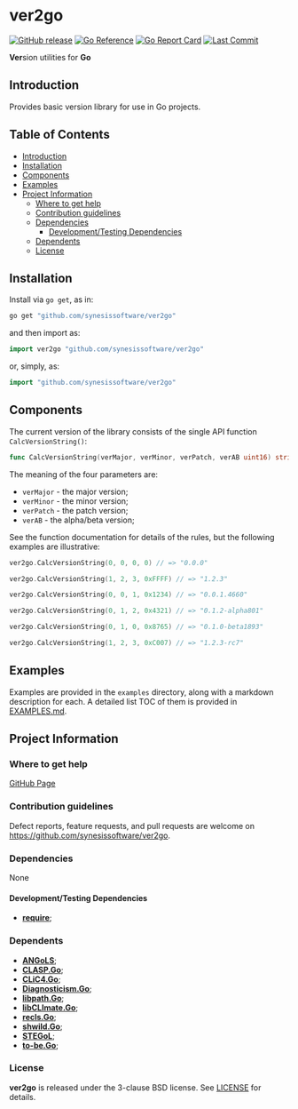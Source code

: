 # **ver2go** <!-- omit in toc -->

[![GitHub release](https://img.shields.io/github/v/release/synesissoftware/ver2go.svg)](https://github.com/synesissoftware/ver2go/releases/latest)
[![Go Reference](https://pkg.go.dev/badge/github.com/synesissoftware/ver2go.svg)](https://pkg.go.dev/github.com/synesissoftware/ver2go)
[![Go Report Card](https://goreportcard.com/badge/github.com/synesissoftware/ver2go)](https://goreportcard.com/report/github.com/synesissoftware/ver2go)
[![Last Commit](https://img.shields.io/github/last-commit/synesissoftware/ver2go)](https://github.com/synesissoftware/ver2go/commits/master)


**Ver**sion utilities for **Go**


## Introduction

Provides basic version library for use in Go projects.


## Table of Contents <!-- omit in toc -->

- [Introduction](#introduction)
- [Installation](#installation)
- [Components](#components)
- [Examples](#examples)
- [Project Information](#project-information)
	- [Where to get help](#where-to-get-help)
	- [Contribution guidelines](#contribution-guidelines)
	- [Dependencies](#dependencies)
		- [Development/Testing Dependencies](#developmenttesting-dependencies)
	- [Dependents](#dependents)
	- [License](#license)


## Installation

Install via `go get`, as in:

```bash
go get "github.com/synesissoftware/ver2go"
```

and then import as:

```Go
import ver2go "github.com/synesissoftware/ver2go"
```

or, simply, as:

```Go
import "github.com/synesissoftware/ver2go"
```


## Components

The current version of the library consists of the single API function `CalcVersionString()`:

```Go
func CalcVersionString(verMajor, verMinor, verPatch, verAB uint16) string
```

The meaning of the four parameters are:
* `verMajor` - the major version;
* `verMinor` - the minor version;
* `verPatch` - the patch version;
* `verAB` - the alpha/beta version;

See the function documentation for details of the rules, but the following examples are illustrative:

```Go
ver2go.CalcVersionString(0, 0, 0, 0) // => "0.0.0"
```

```Go
ver2go.CalcVersionString(1, 2, 3, 0xFFFF) // => "1.2.3"
```

```Go
ver2go.CalcVersionString(0, 0, 1, 0x1234) // => "0.0.1.4660"
```

```Go
ver2go.CalcVersionString(0, 1, 2, 0x4321) // => "0.1.2-alpha801"
```

```Go
ver2go.CalcVersionString(0, 1, 0, 0x8765) // => "0.1.0-beta1893"
```

```Go
ver2go.CalcVersionString(1, 2, 3, 0xC007) // => "1.2.3-rc7"
```


## Examples

Examples are provided in the ```examples``` directory, along with a markdown description for each. A detailed list TOC of them is provided in [EXAMPLES.md](./EXAMPLES.md).


## Project Information


### Where to get help

[GitHub Page](https://github.com/synesissoftware/ver2go "GitHub Page")


### Contribution guidelines

Defect reports, feature requests, and pull requests are welcome on https://github.com/synesissoftware/ver2go.


### Dependencies

None


#### Development/Testing Dependencies

* [**require**]("github.com/stretchr/testify/require");


### Dependents

* [**ANGoLS**](https://github.com/synesissoftware/ANGoLS/);
* [**CLASP.Go**](https://github.com/synesissoftware/CLASP.Go/);
* [**CLiC4.Go**](https://github.com/synesissoftware/CLiC4.Go/);
* [**Diagnosticism.Go**](https://github.com/synesissoftware/Diagnosticism.Go/);
* [**libpath.Go**](https://github.com/synesissoftware/libpath.Go/);
* [**libCLImate.Go**](https://github.com/synesissoftware/libCLImate.Go);
* [**recls.Go**](https://github.com/synesissoftware/recls.Go/);
* [**shwild.Go**](https://github.com/synesissoftware/shwild.Go/);
* [**STEGoL**](https://github.com/synesissoftware/STEGoL/);
* [**to-be.Go**](https://github.com/synesissoftware/to-be.Go/);


### License

**ver2go** is released under the 3-clause BSD license. See [LICENSE](./LICENSE) for details.


<!-- ########################### end of file ########################### -->

